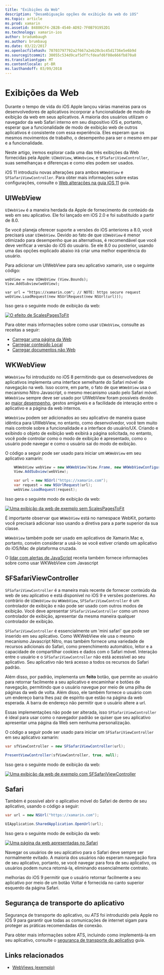 ```yaml
---
title: "Exibições da Web"
description: "Desambiguação opções de exibição da web do iOS"
ms.topic: article
ms.prod: xamarin
ms.assetid: 84886CF4-2B2B-4540-AD92-7F0B791952D1
ms.technology: xamarin-ios
author: bradumbaugh
ms.author: brumbaug
ms.date: 03/22/2017
ms.openlocfilehash: 70703797792a2f667a2eb20cbc45d1736e5e6b9d
ms.sourcegitcommit: 30055c534d9caf5dffcfdeafd6f08e666fb870a8
ms.translationtype: MT
ms.contentlocale: pt-BR
ms.lasthandoff: 03/09/2018
---
```

# <a name="web-views"></a>Exibições da Web

Durante o tempo de vida do iOS Apple lançou várias maneiras para os desenvolvedores de aplicativos incorporar a funcionalidade de modo de exibição da web em seus aplicativos. A maioria dos usuários utilizam o navegador da web Safari interno em seu dispositivo iOS e, portanto, esperar que a funcionalidade de modo de exibição web de outros aplicativos é consistente com essa experiência. Eles esperam que os mesmos movimentos de trabalho, o desempenho para ser o mesmo em par e a funcionalidade.

Neste artigo, iremos explorar cada uma das três exibições da Web fornecidas pela Apple: `UIWebView`, `WKWebview`, e `SFSafariViewController`, suas semelhanças e diferenças e como eles podem ser usados. 

iOS 11 introduziu novas alterações para ambos `WKWebView` e `SFSafariViewController`. Para obter mais informações sobre estas configurações, consulte o [Web alterações na guia iOS 11](~/ios/platform/introduction-to-ios11/web.md) guia.

## <a name="uiwebview"></a>UIWebView

`UIWebView` é a maneira herdada da Apple de fornecimento de conteúdo da web em seu aplicativo. Ele foi lançado em iOS 2.0 e foi substituído a partir de 8.0.

Se você planeja oferecer suporte a versões do iOS anteriores a 8.0, você precisará usar `UIWebView`. Devido ao fato de que `UIWebView` é menor otimizado para desempenho que as alternativas, é recomendável que você deve verificar a versão do iOS do usuário. Se ele 8.0 ou posterior, usando uma das opções explicado abaixo irá criar uma melhor experiência do usuário.
 
Para adicionar um UIWebView para seu aplicativo xamarin, use o seguinte código:
 
```
webView = new UIWebView (View.Bounds);
View.AddSubview(webView);

var url = "https://xamarin.com"; // NOTE: https secure request
webView.LoadRequest(new NSUrlRequest(new NSUrl(url)));
```

Isso gera o seguinte modo de exibição da web:

[![](uiwebview-images/webview.png "O efeito de ScalesPagesToFit")](uiwebview-images/webview.png#lightbox)

Para obter mais informações sobre como usar `UIWebView`, consulte as receitas a seguir:


- [Carregar uma página da Web](https://developer.xamarin.com/recipes/ios/content_controls/web_view/load_a_web_page/)
- [Carregar conteúdo Local](https://developer.xamarin.com/recipes/ios/content_controls/web_view/load_local_content/)
- [Carregar documentos não Web](https://developer.xamarin.com/recipes/ios/content_controls/web_view/load_non-web_documents/)

## <a name="wkwebview"></a>WKWebView

`WKWebView` foi introduzido no iOS 8 permitindo que os desenvolvedores de aplicativos implementa uma interface semelhante do Safari móvel de navegação na web. Isso ocorre, em parte, o fato de que `WKWebView` usa o mecanismo Nitro Javascript, o mesmo mecanismo usado pelo Safari móvel. `WKWebView` sempre deve ser usado por UIWebView foram possíveis devido ao [maior desempenho](http://blog.initlabs.com/post/100113463211/wkwebview-vs-uiwebview), gestos amigáveis e a facilidade de interação entre o aplicativo e a página da web internos.
  
`WKWebView` podem ser adicionados ao seu aplicativo de maneira quase idêntica para UIWebView, no entanto, como desenvolvedor, você tem muito mais controle sobre a funcionalidade e a interface do usuário/UX. Criando e exibindo o objeto de exibição web exibirá a página solicitada, no entanto, você pode controlar como o modo de exibição é apresentado, como o usuário pode navegar e como o usuário sai do modo de exibição.  

O código a seguir pode ser usado para iniciar um `WKWebView` em seu aplicativo xamarin:

```csharp
    WKWebView webView = new WKWebView(View.Frame, new WKWebViewConfiguration());
    View.AddSubview(webView);

    var url = new NSUrl("https://xamarin.com");
    var request = new NSUrlRequest(url);
    webView.LoadRequest(request);
```

Isso gera o seguinte modo de exibição da web:

[![](uiwebview-images/wkwebview.png "Uma exibição da web de exemplo sem ScalesPagesToFit")](uiwebview-images/wkwebview.png#lightbox)

É importante observar que `WKWebView` está no namespace WebKit, portanto você precisará adicionar isso usando a diretiva para a parte superior da sua classe.

`WKWebView` também pode ser usado em aplicativos de Xamarin.Mac e, portanto, convém considerar a usá-lo se você estiver criando um aplicativo do iOS/Mac de plataforma cruzada.

O [lidar com alertas de JavaScript](https://developer.xamarin.com/recipes/ios/content_controls/web_view/handle_javascript_alerts/) receita também fornece informações sobre como usar WKWebView com Javascript

<a name="safariviewcontroller" />

## <a name="sfsafariviewcontroller"></a>SFSafariViewController
 
 `SFSafariViewController` é a maneira mais recente de fornecer conteúdo da web de seu aplicativo e está disponível no iOS 9 e versões posteriores. Ao contrário de `UIWebView` ou `WKWebView`, `SFSafariViewController` é um controlador de exibição e não pode ser usado com outros modos de exibição. Você deve apresentar `SFSafariViewController` como um novo controlador de exibição, apresentar da mesma maneira qualquer controlador de exibição.
 
 `SFSafariViewController` é essencialmente um 'mini safari' que pode ser inserido em seu aplicativo. Como WKWebView ele usa o mesmo mecanismo Javascript Nitro, mas também fornece uma variedade de recursos adicionais do Safari, como preenchimento automático, leitor e a capacidade de compartilhar cookies e dados com o Safari móvel. Interação entre o usuário e o `SFSafariViewController` não está acessível ao seu aplicativo. Seu aplicativo não terá acesso a todos os recursos do Safari padrão.
 
Além disso, por padrão, implementa um **feito** botão, que permite ao usuário para retornar facilmente a seu aplicativo e encaminhar e botões de navegação, permitindo que o usuário navegue por meio de uma pilha de páginas da web de volta. Além disso, ele também fornece o usuário com um endereço barra lhes paz de espírito que estão na página da web esperada. A barra de endereço não permitir que o usuário altere a url. 

Essas implementações não pode ser alterada, isso `SFSafariViewController` é ideal para usar como o navegador padrão se quiser que seu aplicativo apresentar uma página da Web sem nenhuma personalização.

O código a seguir pode ser usado para iniciar um `SFSafariViewController` em seu aplicativo xamarin:

```csharp
var sfViewController = new SFSafariViewController(url);

PresentViewController(sfViewController, true, null);
```

Isso gera o seguinte modo de exibição da web:

[![](uiwebview-images/sfsafariviewcontroller.png "Uma exibição da web de exemplo com SFSafariViewController")](uiwebview-images/sfsafariviewcontroller.png#lightbox)

## <a name="safari"></a>Safari

Também é possível abrir o aplicativo móvel do Safari de dentro de seu aplicativo, usando o código a seguir:

```csharp
var url = new NSUrl("https://xamarin.com");

UIApplication.SharedApplication.OpenUrl(url);

```

Isso gera o seguinte modo de exibição da web:

[![](uiwebview-images/safari.png "Uma página da web apresentadas no Safari")](uiwebview-images/safari.png#lightbox)

Navegar os usuários de seu aplicativo para o Safari deve sempre ser normalmente evitado. A maioria dos usuários não esperam navegação fora de seu aplicativo, portanto, se você navegar para fora de seu aplicativo, os usuários podem nunca retorná-la, eliminando essencialmente contrato.

melhorias do iOS 9 permitir que o usuário retornar facilmente a seu aplicativo por meio de um botão Voltar é fornecida no canto superior esquerdo da página Safari.

## <a name="app-transport-security"></a>Segurança de transporte do aplicativo

Segurança de transporte do aplicativo, ou *ATS* foi introduzido pela Apple no iOS 9 para garantir que todas as comunicações de internet sigam para proteger as práticas recomendadas de conexão.

Para obter mais informações sobre ATS, incluindo como implementá-la em seu aplicativo, consulte o [segurança de transporte do aplicativo](~/ios/app-fundamentals/ats.md) guia.

## <a name="related-links"></a>Links relacionados

- [WebViews (exemplo)](https://developer.xamarin.com/samples/monotouch/WebView/)
